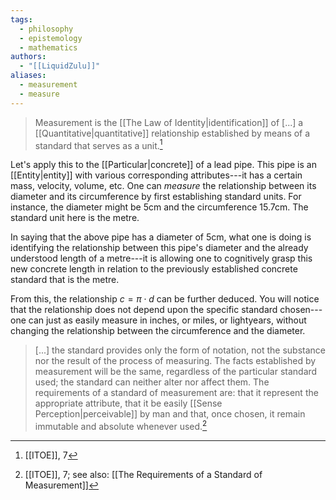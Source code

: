 ```yaml
---
tags:
  - philosophy
  - epistemology
  - mathematics
authors:
  - "[[LiquidZulu]]"
aliases:
  - measurement
  - measure
---
```

>Measurement is the [[The Law of Identity|identification]] of \[...] a [[Quantitative|quantitative]] relationship established by means of a standard that serves as a unit.[^1]

Let's apply this to the [[Particular|concrete]] of a lead pipe. This pipe is an [[Entity|entity]] with various corresponding attributes---it has a certain mass, velocity, volume, etc. One can *measure* the relationship between its diameter and its circumference by first establishing standard units. For instance, the diameter might be 5cm and the circumference 15.7cm. The standard unit here is the metre. 

In saying that the above pipe has a diameter of 5cm, what one is doing is identifying the relationship between this pipe's diameter and the already understood length of a metre---it is allowing one to cognitively grasp this new concrete length in relation to the previously established concrete standard that is the metre.

From this, the relationship $c = \pi \cdot d$ can be further deduced. You will notice that the relationship does not depend upon the specific standard chosen---one can just as easily measure in inches, or miles, or lightyears, without changing the relationship between the circumference and the diameter. 

>\[...] the standard provides only the form of notation, not the substance nor the result of the process of measuring. The facts established by measurement will be the same, regardless of the particular standard used; the standard can neither alter nor affect them. The requirements of a standard of measurement are: that it represent the appropriate attribute, that it be easily [[Sense Perception|perceivable]] by man and that, once chosen, it remain immutable and absolute whenever used.[^2]

[^1]: [[ITOE]], 7
[^2]: [[ITOE]], 7; see also: [[The Requirements of a Standard of Measurement]]